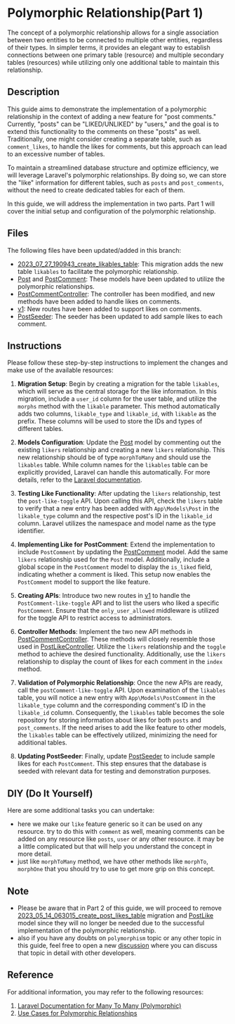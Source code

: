 # Polymorphic Relationship(Part 1)

The concept of a polymorphic relationship allows for a single association between two entities to be connected to multiple other entities, regardless of their types. In simpler terms, it provides an elegant way to establish connections between one primary table (resource) and multiple secondary tables (resources) while utilizing only one additional table to maintain this relationship.

## Description
This guide aims to demonstrate the implementation of a polymorphic relationship in the context of adding a new feature for "post comments." Currently, "posts" can be "LIKED/UNLIKED" by "users," and the goal is to extend this functionality to the comments on these "posts" as well. Traditionally, one might consider creating a separate table, such as `comment_likes`, to handle the likes for comments, but this approach can lead to an excessive number of tables.

To maintain a streamlined database structure and optimize efficiency, we will leverage Laravel's polymorphic relationships. By doing so, we can store the "like" information for different tables, such as `posts` and `post_comments`, without the need to create dedicated tables for each of them.

In this guide, we will address the implementation in two parts. Part 1 will cover the initial setup and configuration of the polymorphic relationship.

## Files

The following files have been updated/added in this branch:

- [2023_07_27_190943_create_likables_table](database/migrations/2023_07_27_190943_create_likables_table.php): This migration adds the new table `likables` to facilitate the polymorphic relationship.
- [Post](app/Models/Post.php) and [PostComment](app/Models/PostComment.php): These models have been updated to utilize the polymorphic relationships.
- [PostCommentController](app/Http/Controllers/Api/v1/PostCommentController.php): The controller has been modified, and new methods have been added to handle likes on comments.
- [v1](routes/api/v1.php): New routes have been added to support likes on comments.
- [PostSeeder](database/seeders/PostSeeder.php): The seeder has been updated to add sample likes to each comment.

## Instructions

Please follow these step-by-step instructions to implement the changes and make use of the available resources:

1. **Migration Setup**: Begin by creating a migration for the table `likables`, which will serve as the central storage for the like information. In this migration, include a `user_id` column for the user table, and utilize the `morphs` method with the `likable` parameter. This method automatically adds two columns, `likable_type` and `likable_id`, with `likable` as the prefix. These columns will be used to store the IDs and types of different tables.

2. **Models Configuration**: Update the [Post](app/Models/Post.php) model by commenting out the existing `likers` relationship and creating a new `likers` relationship. This new relationship should be of type `morphToMany` and should use the `likables` table. While column names for the `likables` table can be explicitly provided, Laravel can handle this automatically. For more details, refer to the [Laravel documentation](https://laravel.com/docs/10.x/eloquent-relationships#many-to-many-polymorphic-relations).

3. **Testing Like Functionality**: After updating the `likers` relationship, test the `post-like-toggle` API. Upon calling this API, check the `likers` table to verify that a new entry has been added with `App\Models\Post` in the `likable_type` column and the respective post's ID in the `likable_id` column. Laravel utilizes the namespace and model name as the type identifier.

4. **Implementing Like for PostComment**: Extend the implementation to include `PostComment` by updating the [PostComment](app/Models/PostComment.php) model. Add the same `likers` relationship used for the `Post` model. Additionally, include a global scope in the `PostComment` model to display the `is_liked` field, indicating whether a comment is liked. This setup now enables the `PostComment` model to support the like feature.

5. **Creating APIs**: Introduce two new routes in [v1](routes/api/v1.php) to handle the `PostComment-like-toggle` API and to list the users who liked a specific `PostComment`. Ensure that the `only_user_allowed` middleware is utilized for the toggle API to restrict access to administrators.

6. **Controller Methods**: Implement the two new API methods in [PostCommentController](app/Http/Controllers/Api/v1/PostCommentController.php). These methods will closely resemble those used in [PostLikeController](app/Http/Controllers/Api/v1/PostLikeController.php). Utilize the `likers` relationship and the `toggle` method to achieve the desired functionality. Additionally, use the `likers` relationship to display the count of likes for each comment in the `index` method.

7. **Validation of Polymorphic Relationship**: Once the new APIs are ready, call the `postComment-like-toggle` API. Upon examination of the `likables` table, you will notice a new entry with `App\Models\PostComment` in the `likable_type` column and the corresponding comment's ID in the `likable_id` column. Consequently, the `likables` table becomes the sole repository for storing information about likes for both `posts` and `post_comments`. If the need arises to add the like feature to other models, the `likables` table can be effectively utilized, minimizing the need for additional tables.

8. **Updating PostSeeder**: Finally, update [PostSeeder](database/seeders/PostSeeder.php) to include sample likes for each `PostComment`. This step ensures that the database is seeded with relevant data for testing and demonstration purposes.

## DIY (Do It Yourself)

Here are some additional tasks you can undertake:

- here we make our `like` feature generic so it can be used on any resource. try to do this with `comment` as well, meaning comments can be added on any resource like `posts`, `user` or any other resource. it may be a little complicated but that will help you understand the concept in more detail.
- just like `morphToMany` method, we have other methods like `morphTo`, `morphOne` that you should try to use to get more grip on this concept.


## Note
- Please be aware that in Part 2 of this guide, we will proceed to remove [2023_05_14_063015_create_post_likes_table](database/migrations/2023_05_14_063015_create_post_likes_table.php) migration and [PostLike](app/Models/PostLike.php) model since they will no longer be needed due to the successful implementation of the polymorphic relationship.
- also if you have any doubts on `polymorphism` topic or any other topic in this guide, feel free to open a new [discussion](https://github.com/mazimez/laravel-hands-on/discussions) where you can discuss that topic in detail with other developers.

## Reference

For additional information, you may refer to the following resources:

1. [Laravel Documentation for Many To Many (Polymorphic)](https://laravel.com/docs/10.x/eloquent-relationships#many-to-many-polymorphic-relations)
2. [Use Cases for Polymorphic Relationships](https://blog.logrocket.com/polymorphic-relationships-laravel/)

